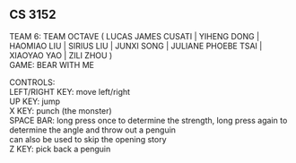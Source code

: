 ## CS 3152
TEAM 6: TEAM OCTAVE ( LUCAS JAMES CUSATI | YIHENG DONG | HAOMIAO LIU | 
SIRIUS LIU | JUNXI SONG | JULIANE PHOEBE TSAI | XIAOYAO YAO | ZILI ZHOU )  
GAME: BEAR WITH ME

CONTROLS:  
LEFT/RIGHT KEY: move left/right  
UP KEY: jump  
X KEY: punch (the monster)  
SPACE BAR: long press once to determine the strength, long press again to determine the angle and throw out a penguin  
	   can also be used to skip the opening story  
Z KEY: pick back a penguin



